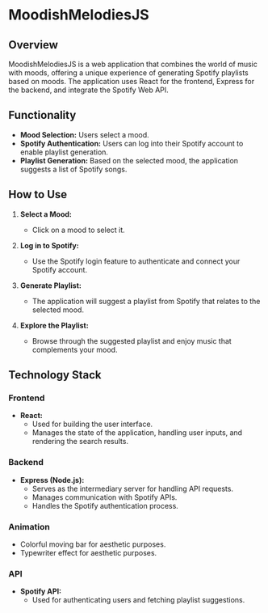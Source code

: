 # MoodishMelodiesJS

## Overview

MoodishMelodiesJS is a web application that combines the world of music with moods, offering a unique experience of generating Spotify playlists based on moods. The application uses React for the frontend, Express for the backend, and integrate the Spotify Web API.

## Functionality

- **Mood Selection:** Users select a mood. 
- **Spotify Authentication:** Users can log into their Spotify account to enable playlist generation.
- **Playlist Generation:** Based on the selected mood, the application suggests a list of Spotify songs.

## How to Use

1. **Select a Mood:**
   - Click on a mood to select it.

2. **Log in to Spotify:**
   - Use the Spotify login feature to authenticate and connect your Spotify account.

3. **Generate Playlist:**
   - The application will suggest a playlist from Spotify that relates to the selected mood.

4. **Explore the Playlist:**
   - Browse through the suggested playlist and enjoy music that complements your mood.

## Technology Stack

### Frontend

- **React:**
  - Used for building the user interface.
  - Manages the state of the application, handling user inputs, and rendering the search results.

### Backend
- **Express (Node.js):**
  - Serves as the intermediary server for handling API requests.
  - Manages communication with Spotify APIs.
  - Handles the Spotify authentication process.

### Animation
- Colorful moving bar for aesthetic purposes.
- Typewriter effect for aesthetic purposes.

### API
- **Spotify API:**
  - Used for authenticating users and fetching playlist suggestions.


